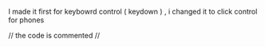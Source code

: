 I made it first for keybowrd control ( keydown ) , i changed it to click control for phones


//  the code is commented //
